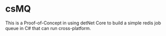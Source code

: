# csMQ

This is a Proof-of-Concept in using detNet Core to build a simple redis job queue in C# that can run cross-platform.
